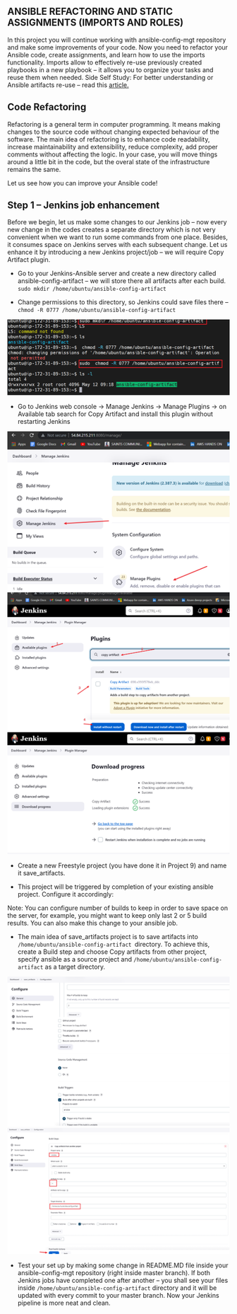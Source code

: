 ## ANSIBLE REFACTORING AND STATIC ASSIGNMENTS (IMPORTS AND ROLES)


In this project you will continue working with ansible-config-mgt repository and make some improvements of your code. Now you need to refactor your Ansible code, create assignments, and learn how to use the imports functionality. Imports allow to effectively re-use previously created playbooks in a new playbook – it allows you to organize your tasks and reuse them when needed.
Side Self Study: For better understanding or Ansible artifacts re-use – read this [article.](https://docs.ansible.com/ansible/latest/playbook_guide/playbooks_reuse.html)


## Code Refactoring
Refactoring is a general term in computer programming. It means making changes to the source code without changing expected behaviour of the software. The main idea of refactoring is to enhance code readability, increase maintainability and extensibility, reduce complexity, add proper comments without affecting the logic.
In your case, you will move things around a little bit in the code, but the overal state of the infrastructure remains the same.

Let us see how you can improve your Ansible code!



## Step 1 – Jenkins job enhancement

Before we begin, let us make some changes to our Jenkins job – now every new change in the codes creates a separate directory which is not very convenient when we want to run some commands from one place. Besides, it consumes space on Jenkins serves with each subsequent change. Let us enhance it by introducing a new Jenkins project/job – we will require Copy Artifact plugin.

- Go to your Jenkins-Ansible server and create a new directory called ansible-config-artifact – we will store there all artifacts after each build.
`sudo mkdir /home/ubuntu/ansible-config-artifact`


- Change permissions to this directory, so Jenkins could save files there – 
`chmod -R 0777 /home/ubuntu/ansible-config-artifact`

![Alt text](Images/sudo%20ansible%20config.png)

- Go to Jenkins web console -> Manage Jenkins -> Manage Plugins -> on Available tab search for Copy Artifact and install this plugin without restarting Jenkins

![Alt text](Images/jenkins%201.png)
![Alt text](Images/jenkins%202.png)
![Alt text](Images/jenkins%203.png)


- Create a new Freestyle project (you have done it in Project 9) and name it save_artifacts.

- This project will be triggered by completion of your existing ansible project. Configure it accordingly:



Note: You can configure number of builds to keep in order to save space on the server, for example, you might want to keep only last 2 or 5 build results. You can also make this change to your ansible job.

-  The main idea of save_artifacts project is to save artifacts into `/home/ubuntu/ansible-config-artifact `directory. To achieve this, create a Build step and choose Copy artifacts from other project, specify ansible as a source project and `/home/ubuntu/ansible-config-artifact` as a target directory.

![Alt text](Images/jenkins%20setup%20for%20save_art%201.png)
![Alt text](Images/jenkins%20setup%20for%20save_art%202.png)

- Test your set up by making some change in README.MD file inside your ansible-config-mgt repository (right inside master branch).
If both Jenkins jobs have completed one after another – you shall see your files inside `/home/ubuntu/ansible-config-artifact` directory and it will be updated with every commit to your master branch.
Now your Jenkins pipeline is more neat and clean.
